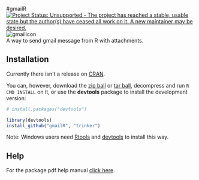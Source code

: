 #gmailR
[![Project Status: Unsupported - The project has reached a stable, usable state but the author(s) have ceased all work on it. A new maintainer may be desired.](http://www.repostatus.org/badges/latest/unsupported.svg)](http://www.repostatus.org/#unsupported)
![gmailicon](https://dl.dropbox.com/u/61803503/gmail.png)  
A way to send gmail message from R with attachments.


## Installation

Currently there isn't a release on [CRAN](http://cran.r-project.org/).


You can, however, download the [zip ball](https://github.com/trinker/gmailR/zipball/master) or [tar ball](https://github.com/trinker/gmailR/tarball/master), decompress and run `R CMD INSTALL` on it, or use the **devtools** package to install the development version:

```r
# install.packages("devtools")

library(devtools)
install_github("gmailR", "trinker")
```

Note: Windows users need [Rtools](http://www.murdoch-sutherland.com/Rtools/) and [devtools](http://CRAN.R-project.org/package=devtools) to install this way.

## Help 
For the package pdf help manual [click here](https://dl.dropbox.com/u/61803503/gmailR.pdf).
